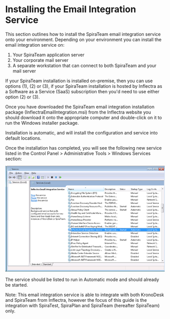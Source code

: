 # Installing the Email Integration Service

This section outlines how to install the SpiraTeam email integration
service onto your environment. Depending on your environment you can
install the email integration service on:

1. Your SpiraTeam application server
1. Your corporate mail server
1. A separate workstation that can connect to both SpiraTeam and your
mail server

If your SpiraTeam installation is installed on-premise, then you can use
options (1), (2) or (3), if your SpiraTeam installation is hosted by
Inflectra as a Software as a Service (SaaS) subscription then you'd need
to use either option (2) or (3).

Once you have downloaded the SpiraTeam email integration installation
package (InflectraEmailIntegration.msi) from the Inflectra website you
should download it onto the appropriate computer and double-click on it
to run the Windows installer package.

Installation is automatic, and will install the configuration and service
into default locations.

Once the installation has completed, you will see the following new
service listed in the Control Panel \> Administrative Tools \> Windows
Services section:

![](img/install_1.png)

The service should be listed to run in Automatic mode and should already
be started.

Note: This email integration service is able to integrate with both
KronoDesk and SpiraTeam from Inflectra, however the focus of this guide
is the integration with SpiraTest, SpiraPlan and SpiraTeam (hereafter
SpiraTeam) only.